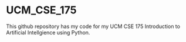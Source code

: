 # UCM_CSE_175
This github repository has my code for my UCM CSE 175 Introduction to Artificial Intellgience using Python.

